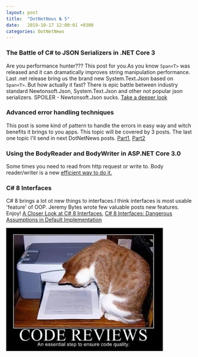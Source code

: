 ```yaml
---
layout: post
title:  "DotNetNews № 5"
date:   2019-10-17 12:00:01 +0300
categories: DotNetNews
---
```


### The Battle of C# to JSON Serializers in .NET Core 3

Are you performance hunter??? This post for you.As you know `Span<T>` was released and it can dramatically improves string manipulation performance. Last .net release bring us the brand new System.Text.Json based on `Span<T>`. But how actually it fast? There is epic battle between industry standard Newtonsoft.Json, System.Text.Json and other not popular json serializers. SPOILER - Newtonsoft.Json sucks.
[Take a deeper look](https://michaelscodingspot.com/the-battle-of-c-to-json-serializers-in-net-core-3/)

### Advanced error handling techniques

This post is some kind of pattern to handle the errors in easy way and witch benefits it brings to you apps. This topic will be covered by 3 posts. The last one topic I'll send in next DotNetNews posts.
[Part1](https://enterprisecraftsmanship.com/posts/advanced-error-handling-techniques/),
[Part2](https://enterprisecraftsmanship.com/posts/combining-asp-net-core-attributes-with-value-objects/)

### Using the BodyReader and BodyWriter in ASP.NET Core 3.0

Some times you need to read from http request or write to. Body reader/writer is a new [efficient way to do it.](https://www.stevejgordon.co.uk/using-the-bodyreader-and-bodywriter-in-asp-net-core-3-0)

### C# 8 Interfaces

C# 8 brings a lot ot new things to interfaces.I think interfaces is most usable 'feature' of OOP. Jeremy Bytes wrote few valuable posts new features. Enjoy!
[A Closer Look at C# 8 Interfaces](https://jeremybytes.blogspot.com/2019/09/c-8-interfaces-dangerous-assumptions-in.html), [C# 8 Interfaces: Dangerous Assumptions in Default Implementation](https://jeremybytes.blogspot.com/2019/09/c-8-interfaces-dangerous-assumptions-in.html)

![cat code review](/assets/img/codereview_17-10-2019.png)